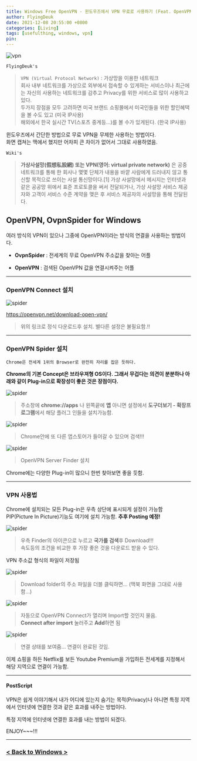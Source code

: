 ```yaml
---
title: Windows Free OpenVPN - 윈도우즈에서 VPN 무료로 사용하기 (Feat. OpenVPN OvpnSpider)
author: FlyingDeuk
date: 2021-12-08 20:55:00 +0800
categories: [Living]
tags: [usefulthing, windows, vpn]
pin:
---
```


![vpn](/img/living/vpn/vpn.png)

`FlyingDeuk's`
> `VPN (Virtual Protocol Network)` : 가상망을 이용한 네트워크 <br>
회사 내부 네트워크를 가상으로 외부에서 접속할 수 있게하는 서비스이나 최근에는 자신의 사용하는 네트워크를 감추고 Privacy를 위한 서비스로 많이 사용하고 있다. <br>
두가지 장점을 모두 고려하면 미국 브랜드 쇼핑몰에서 미국인들을 위한 할인혜택을 볼 수도 있고 (미국 IP사용) <br>
해외에서 한국 실시간 TV(스포츠 중계등...)를 볼 수가 있게된다. (한국 IP사용) <br>

윈도우즈에서 간단한 방법으로 무료 VPN을 무제한 사용하는 방법이다.<br>
화면 캡쳐는 맥에서 했지만 어차피 큰 차이가 없어서 그대로 사용하였음.

`Wiki's`
> **가상사설망(假想私設網) 또는 VPN(영어: virtual private network)** 은 공중 네트워크를 통해 한 회사나 몇몇 단체가 내용을 바깥 사람에게 드러내지 않고 통신할 목적으로 쓰이는 사설 통신망이다.[1] 가상 사설망에서 메시지는 인터넷과 같은 공공망 위에서 표준 프로토콜을 써서 전달되거나, 가상 사설망 서비스 제공자와 고객이 서비스 수준 계약을 맺은 후 서비스 제공자의 사설망을 통해 전달된다.


## OpenVPN, OvpnSpider for Windows
여러 방식의 VPN이 있으나 그중에 OpenVPN이라는 방식의 연결을 사용하는 방법이다.

- **OvpnSpider** : 전세계의 무료 OpenVPN 주소값을 찾아는 어플

- **OpenVPN** : 검색된 OpenVPN 값을 연결시켜주는 어플

--------

### OpenVPN Connect 설치
![spider](/img/living/vpn/download_mac.jpg)

<https://openvpn.net/download-open-vpn/>
>위의 링크로 정식 다운로드후 설치. 별다른 설정은 불필요함.!! <br>

-----------

### OpenVPN Spider 설치

`Chrome은 전세계 1위의 Browser로 완전히 자리를 잡은 듯하다.`

**Chrome의 기본 Concept은 브라우져형 OS이다. 그래서 무겁다는 의견이 분분하나 아래와 같이 Plug-in으로 확장성이 좋은 것은 장점이다.**

![spider](/img/living/vpn/store_mac.jpg)
>주소창에 **chrome://apps** 나 왼쪽끝에 **앱** 아니면 설정에서 **도구더보기 - 확장프로그램**에서 해당 플러그 인들을 설치가능함.

![spider](/img/living/vpn/chrome_mac.jpg)
>Chrome안에 또 다른 앱스토어가 들어갈 수 있으며 검색!!!

![spider](/img/living/vpn/chrome_mac1.jpg)
>OpenVPN Server Finder 설치

Chrome에는 다양한 Plug-in이 많으니 한번 찾아보면 좋을 듯함.

-------------

### VPN 사용법
Chrome에 설치되는 모든 Plug-in은 우측 상단에 표시되게 설정이 가능함 <br>
PIP(Picture In Picture)기능도 여기에 설치 가능함. __추후 Posting 예정!__<br>

![spider](/img/living/vpn/chrome_mac2.jpg)


>우측 Finder의 아이콘으로 누르고 **국가를 검색**후 Download!!!<br>
속도등의 조건을 비교한 후 가장 좋은 것을 다운로드 받을 수 있다.

VPN 주소값 형식의 파일이 저장됨

![spider](/img/living/vpn/vpnfile_mac.jpg)
>Download folder의 주소 파일을 더블 클릭하면... (맥북 화면을 그대로 사용함...)

![spider](/img/living/vpn/connect_mac.jpg)
>자동으로 OpenVPN Connect가 열리며 Import할 것인지 물음. <br>
**Connect after import** 눌러주고 **Add**하면 됨

![spider](/img/living/vpn/import_mac.jpg)
>연결 상태를 보여줌... 연결이 완료된 것임.

이제 쇼핑을 하든 Netflix를 보든 Youtube Premium을 가입하든 전세계를 지정해서 해당 지역으로 연결이 가능함.

----------

#### PostScript
VPN은 쉽게 이야기해서 내가 어디에 있는지 숨기는 목적(Privacy)나 아니면 특정 지역에서 인터넷에 연결한 것과 같은 효과를 내주는 방법이다. <br>

특정 지역에 인터넷에 연결한 효과를 내는 방법이 되겠다.

ENJOY~~~!!!

----------

### [< Back to Windows >](/posts/windows/)
